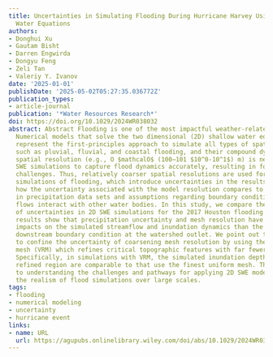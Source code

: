 ```yaml
---
title: Uncertainties in Simulating Flooding During Hurricane Harvey Using 2D Shallow
  Water Equations
authors:
- Donghui Xu
- Gautam Bisht
- Darren Engwirda
- Dongyu Feng
- Zeli Tan
- Valeriy Y. Ivanov
date: '2025-01-01'
publishDate: '2025-05-02T05:27:35.036772Z'
publication_types:
- article-journal
publication: '*Water Resources Research*'
doi: https://doi.org/10.1029/2024WR038032
abstract: Abstract Flooding is one of the most impactful weather-related natural hazards.
  Numerical models that solve the two dimensional (2D) shallow water equations (SWE)
  represent the first-principles approach to simulate all types of spatial flooding,
  such as pluvial, fluvial, and coastal flooding, and their compound dynamics. High
  spatial resolution (e.g., O $mathcalO$ (100−101 $10^0-10^1$) m) is needed in 2D
  SWE simulations to capture flood dynamics accurately, resulting in formidable computational
  challenges. Thus, relatively coarser spatial resolutions are used for large-scale
  simulations of flooding, which introduce uncertainties in the results. It is unclear
  how the uncertainty associated with the model resolution compares to the uncertainties
  in precipitation data sets and assumptions regarding boundary conditions when channelized
  flows interact with other water bodies. In this study, we compare these three sources
  of uncertainties in 2D SWE simulations for the 2017 Houston flooding event. Our
  results show that precipitation uncertainty and mesh resolution have more significant
  impacts on the simulated streamflow and inundation dynamics than the choice of the
  downstream boundary condition at the watershed outlet. We point out the viability
  to confine the uncertainty of coarsening mesh resolution by using the variable resolution
  mesh (VRM) which refines critical topographic features with far fewer grid cells.
  Specifically, in simulations with VRM, the simulated inundation depths over the
  refined region are comparable to that use the finest uniform mesh. This study contributes
  to understanding the challenges and pathways for applying 2D SWE models to improve
  the realism of flood simulations over large scales.
tags:
- flooding
- numerical modeling
- uncertainty
- hurricane event
links:
- name: URL
  url: https://agupubs.onlinelibrary.wiley.com/doi/abs/10.1029/2024WR038032
---
```

